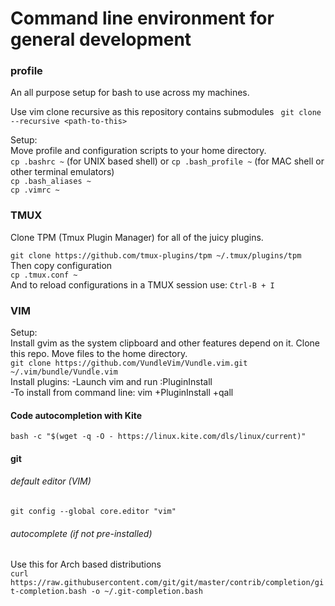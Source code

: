 # Command line environment for general development

### profile
An all purpose setup for bash to use across my machines.  

Use vim clone recursive as this repository contains submodules
` git clone --recursive <path-to-this>`

Setup:  
Move profile and configuration scripts to your home directory.  
`cp .bashrc ~` (for UNIX based shell) or `cp .bash_profile ~` (for MAC shell or other terminal emulators)   
`cp .bash_aliases ~`  
`cp .vimrc ~`  


### TMUX
Clone TPM (Tmux Plugin Manager) for all of the juicy plugins.  

` git clone https://github.com/tmux-plugins/tpm ~/.tmux/plugins/tpm `  
Then copy configuration  
`cp .tmux.conf ~`  
And to reload configurations in a TMUX session use: ` Ctrl-B + I `

### VIM 
Setup:  
 Install gvim as the system clipboard and other features depend on it.
 Clone this repo. Move files to the home directory.  
 ` git clone https://github.com/VundleVim/Vundle.vim.git ~/.vim/bundle/Vundle.vim  `   
 Install plugins: -Launch vim and run :PluginInstall  
                  -To install from command line: vim +PluginInstall +qall  

#### Code autocompletion with Kite
` bash -c "$(wget -q -O - https://linux.kite.com/dls/linux/current)" `   

#### git 
###### default editor (VIM)
` git config --global core.editor "vim" `  
###### autocomplete (if not pre-installed)
Use this for Arch based distributions  
`curl https://raw.githubusercontent.com/git/git/master/contrib/completion/git-completion.bash -o ~/.git-completion.bash`
